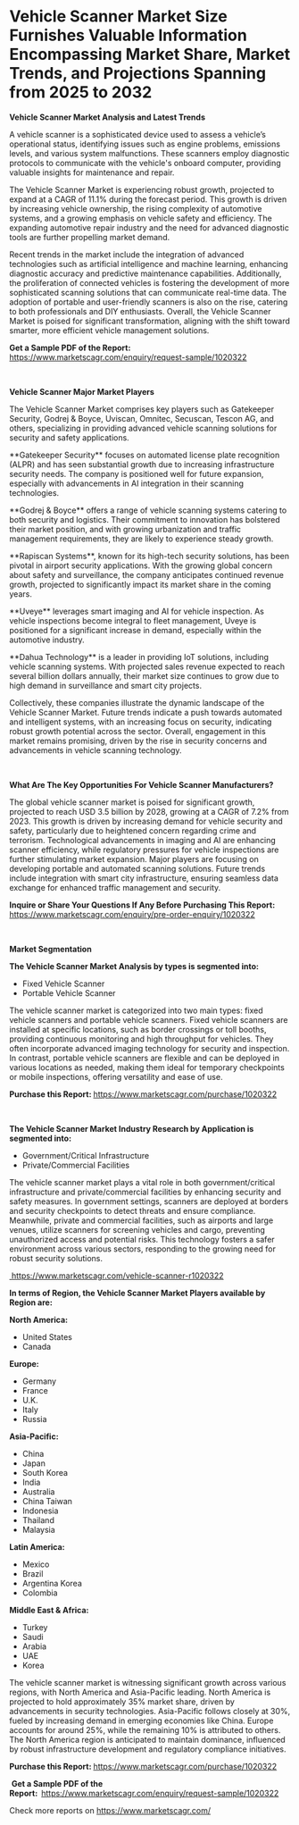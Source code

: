 <p><h1>Vehicle Scanner Market Size Furnishes Valuable Information Encompassing Market Share, Market Trends, and Projections Spanning from 2025 to 2032</h1></p><p><strong>Vehicle Scanner Market Analysis and Latest Trends</strong></p>
<p><p>A vehicle scanner is a sophisticated device used to assess a vehicle’s operational status, identifying issues such as engine problems, emissions levels, and various system malfunctions. These scanners employ diagnostic protocols to communicate with the vehicle's onboard computer, providing valuable insights for maintenance and repair.</p><p>The Vehicle Scanner Market is experiencing robust growth, projected to expand at a CAGR of 11.1% during the forecast period. This growth is driven by increasing vehicle ownership, the rising complexity of automotive systems, and a growing emphasis on vehicle safety and efficiency. The expanding automotive repair industry and the need for advanced diagnostic tools are further propelling market demand.</p><p>Recent trends in the market include the integration of advanced technologies such as artificial intelligence and machine learning, enhancing diagnostic accuracy and predictive maintenance capabilities. Additionally, the proliferation of connected vehicles is fostering the development of more sophisticated scanning solutions that can communicate real-time data. The adoption of portable and user-friendly scanners is also on the rise, catering to both professionals and DIY enthusiasts. Overall, the Vehicle Scanner Market is poised for significant transformation, aligning with the shift toward smarter, more efficient vehicle management solutions.</p></p>
<p><strong>Get a Sample PDF of the Report:&nbsp;</strong> <a href="https://www.marketscagr.com/enquiry/request-sample/1020322?utm_campaign=2635&utm_medium=2&utm_source=Github&utm_content=ia&utm_term=10042025&utm_id=vehicle-scanner">https://www.marketscagr.com/enquiry/request-sample/1020322</a></p>
<p>&nbsp;</p>
<p><strong>Vehicle Scanner Major Market Players</strong></p>
<p><p>The Vehicle Scanner Market comprises key players such as Gatekeeper Security, Godrej & Boyce, Uviscan, Omnitec, Secuscan, Tescon AG, and others, specializing in providing advanced vehicle scanning solutions for security and safety applications.</p><p>**Gatekeeper Security** focuses on automated license plate recognition (ALPR) and has seen substantial growth due to increasing infrastructure security needs. The company is positioned well for future expansion, especially with advancements in AI integration in their scanning technologies.</p><p>**Godrej & Boyce** offers a range of vehicle scanning systems catering to both security and logistics. Their commitment to innovation has bolstered their market position, and with growing urbanization and traffic management requirements, they are likely to experience steady growth.</p><p>**Rapiscan Systems**, known for its high-tech security solutions, has been pivotal in airport security applications. With the growing global concern about safety and surveillance, the company anticipates continued revenue growth, projected to significantly impact its market share in the coming years.</p><p>**Uveye** leverages smart imaging and AI for vehicle inspection. As vehicle inspections become integral to fleet management, Uveye is positioned for a significant increase in demand, especially within the automotive industry.</p><p>**Dahua Technology** is a leader in providing IoT solutions, including vehicle scanning systems. With projected sales revenue expected to reach several billion dollars annually, their market size continues to grow due to high demand in surveillance and smart city projects.</p><p>Collectively, these companies illustrate the dynamic landscape of the Vehicle Scanner Market. Future trends indicate a push towards automated and intelligent systems, with an increasing focus on security, indicating robust growth potential across the sector. Overall, engagement in this market remains promising, driven by the rise in security concerns and advancements in vehicle scanning technology.</p></p>
<p>&nbsp;</p>
<p><strong>What Are The Key Opportunities For Vehicle Scanner Manufacturers?</strong></p>
<p><p>The global vehicle scanner market is poised for significant growth, projected to reach USD 3.5 billion by 2028, growing at a CAGR of 7.2% from 2023. This growth is driven by increasing demand for vehicle security and safety, particularly due to heightened concern regarding crime and terrorism. Technological advancements in imaging and AI are enhancing scanner efficiency, while regulatory pressures for vehicle inspections are further stimulating market expansion. Major players are focusing on developing portable and automated scanning solutions. Future trends include integration with smart city infrastructure, ensuring seamless data exchange for enhanced traffic management and security.</p></p>
<p><strong>Inquire or Share Your Questions If Any Before Purchasing This Report:</strong> <a href="https://www.marketscagr.com/enquiry/pre-order-enquiry/1020322?utm_campaign=2635&utm_medium=2&utm_source=Github&utm_content=ia&utm_term=10042025&utm_id=vehicle-scanner">https://www.marketscagr.com/enquiry/pre-order-enquiry/1020322</a></p>
<p>&nbsp;</p>
<p><strong>Market Segmentation</strong></p>
<p><strong>The Vehicle Scanner Market Analysis by types is segmented into:</strong></p>
<p><ul><li>Fixed Vehicle Scanner</li><li>Portable Vehicle Scanner</li></ul></p>
<p><p>The vehicle scanner market is categorized into two main types: fixed vehicle scanners and portable vehicle scanners. Fixed vehicle scanners are installed at specific locations, such as border crossings or toll booths, providing continuous monitoring and high throughput for vehicles. They often incorporate advanced imaging technology for security and inspection. In contrast, portable vehicle scanners are flexible and can be deployed in various locations as needed, making them ideal for temporary checkpoints or mobile inspections, offering versatility and ease of use.</p></p>
<p><strong>Purchase this Report:&nbsp;</strong><a href="https://www.marketscagr.com/purchase/1020322?utm_campaign=2635&utm_medium=2&utm_source=Github&utm_content=ia&utm_term=10042025&utm_id=vehicle-scanner">https://www.marketscagr.com/purchase/1020322</a></p>
<p>&nbsp;</p>
<p><strong>The Vehicle Scanner Market Industry Research by Application is segmented into:</strong></p>
<p><ul><li>Government/Critical Infrastructure</li><li>Private/Commercial Facilities</li></ul></p>
<p><p>The vehicle scanner market plays a vital role in both government/critical infrastructure and private/commercial facilities by enhancing security and safety measures. In government settings, scanners are deployed at borders and security checkpoints to detect threats and ensure compliance. Meanwhile, private and commercial facilities, such as airports and large venues, utilize scanners for screening vehicles and cargo, preventing unauthorized access and potential risks. This technology fosters a safer environment across various sectors, responding to the growing need for robust security solutions.</p></p>
<p><a href="https://www.marketscagr.com/vehicle-scanner-r1020322?utm_campaign=2635&utm_medium=2&utm_source=Github&utm_content=ia&utm_term=10042025&utm_id=vehicle-scanner">&nbsp;https://www.marketscagr.com/vehicle-scanner-r1020322</a></p>
<p><strong>In terms of Region, the Vehicle Scanner Market Players available by Region are:</strong></p>
<p>
    <p> <strong> North America: </strong>
        <ul>
            <li>United States</li>
            <li>Canada</li>
        </ul>
        </p> 
    <p> <strong> Europe: </strong>
        <ul>
            <li>Germany</li>
            <li>France</li>
            <li>U.K.</li>
            <li>Italy</li>
            <li>Russia</li>
        </ul>
        </p> 
    <p> <strong> Asia-Pacific: </strong>
        <ul>
            <li>China</li>
            <li>Japan</li>
            <li>South Korea</li>
            <li>India</li>
            <li>Australia</li>
            <li>China Taiwan</li>
            <li>Indonesia</li>
            <li>Thailand</li>
            <li>Malaysia</li>
        </ul>
        </p> 
    <p> <strong> Latin America: </strong>
        <ul>
            <li>Mexico</li>
            <li>Brazil</li>
            <li>Argentina Korea</li>
            <li>Colombia</li>
        </ul>
        </p> 
    <p> <strong> Middle East & Africa: </strong>
        <ul>
            <li>Turkey</li>
            <li>Saudi</li>
            <li>Arabia</li>
            <li>UAE</li>
            <li>Korea</li>
        </ul>
    </p>
    </p>
<p><p>The vehicle scanner market is witnessing significant growth across various regions, with North America and Asia-Pacific leading. North America is projected to hold approximately 35% market share, driven by advancements in security technologies. Asia-Pacific follows closely at 30%, fueled by increasing demand in emerging economies like China. Europe accounts for around 25%, while the remaining 10% is attributed to others. The North America region is anticipated to maintain dominance, influenced by robust infrastructure development and regulatory compliance initiatives.</p></p>
<p><strong>Purchase this Report: </strong><a href="https://www.marketscagr.com/purchase/1020322?utm_campaign=2635&utm_medium=2&utm_source=Github&utm_content=ia&utm_term=10042025&utm_id=vehicle-scanner">https://www.marketscagr.com/purchase/1020322</a></p>
<p>&nbsp;<strong>Get a Sample PDF of the Report:&nbsp;&nbsp;</strong><a href="https://www.marketscagr.com/enquiry/request-sample/1020322?utm_campaign=2635&utm_medium=2&utm_source=Github&utm_content=ia&utm_term=10042025&utm_id=vehicle-scanner">https://www.marketscagr.com/enquiry/request-sample/1020322</a></p>
<p><strong></strong></p>
<p>Check more reports on <a href="https://www.marketscagr.com/?utm_campaign=2635&utm_medium=2&utm_source=Github&utm_content=ia&utm_term=10042025&utm_id=vehicle-scanner">https://www.marketscagr.com/</a></p>